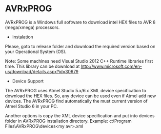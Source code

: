 AVRxPROG
========

AVRxPROG is a Windows full software to download intel HEX files to AVR 8 (mega/xmega) processors.

* Instalation

Please, goto to release folder and download the required version based on your Operational System (OS).

Note: Some machines need Visual Studio 2012 C++ Runtime libraries first time. This library can be download at 
http://www.microsoft.com/en-us/download/details.aspx?id=30679

* Device Support

The AVRxPROG uses Atmel Studio 5.x/6.x XML device specification to download the HEX files. So, any device
can be used even if Atmel add new devices. The AVRxPROG find automatically the must current version of
Atmel Studio 6 in your PC.

Another options is copy the XML device specification and put into devices folder in AVRxPROG installation directory.
Example: c:\Program Files\AVRxPROG\devices\<my avr>.xml